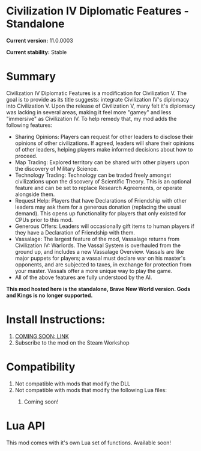 # Civilization IV Diplomatic Features - Standalone
<strong>Current version:</strong> 11.0.0003

<strong>Current stability:</strong> Stable

<h1>Summary</h1>
<p>Civilization IV Diplomatic Features is a modification for Civilization V. The goal is to provide as its title suggests: integrate Civilization IV's diplomacy into Civilization V. Upon the release of Civilization V, many felt it's diplomacy was lacking in several areas, making it feel more "gamey" and less "immersive" as Civilization IV. To help remedy that, my mod adds the following features:</p>

<ul>
<li>Sharing Opinions: Players can request for other leaders to disclose their opinions of other civilizations. If agreed, leaders will share their opinions of other leaders, helping players make informed decisions about how to proceed.</li>
<li>Map Trading: Explored territory can be shared with other players upon the discovery of Military Science.</li>
<li>Technology Trading: Technology can be traded freely amongst civilizations upon the discovery of Scientific Theory. This is an optional feature and can be set to replace Research Agreements, or operate alongside them.</li>
<li>Request Help: Players that have Declarations of Friendship with other leaders may ask them for a generous donation (replacing the usual demand). This opens up functionality for players that only existed for CPUs prior to this mod.</li>
<li>Generous Offers: Leaders will occasionally gift items to human players if they have a Declaration of Friendship with them.</li>
<li>Vassalage: The largest feature of the mod, Vassalage returns from Civilization IV: Warlords. The Vassal System is overhauled from the ground up, and includes a new Vassalage Overview. Vassals are like major puppets for players; a vassal must declare war on his master's opponents, and are subjected to taxes, in exchange for protection from your master. Vassals offer a more unique way to play the game.</li>
<li>All of the above features are fully understood by the AI.</li>
</ul>

<strong>This mod hosted here is the standalone, Brave New World version. Gods and Kings is no longer supported.</strong>

<h1>Install Instructions:</h1>
<ol>
<li><a href="">COMING SOON: LINK</a></li>
<li>Subscribe to the mod on the Steam Workshop</li>
</ol>

<h1>Compatibility</h1>
<ol>
<li>Not compatible with mods that modify the DLL</li>
<li>Not compatible with mods that modify the following Lua files:</li>
<ol>
<li>Coming soon!</li>
</ol>
</ol>

<h1>Lua API</h1>
This mod comes with it's own Lua set of functions. Available soon!
